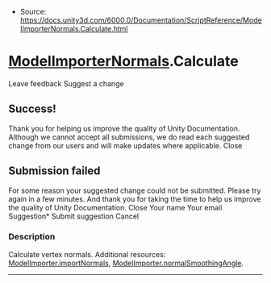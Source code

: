 * Source: https://docs.unity3d.com/6000.0/Documentation/ScriptReference/ModelImporterNormals.Calculate.html

#  [ModelImporterNormals](https://docs.unity3d.com/6000.0/Documentation/ScriptReference/ModelImporterNormals.html).Calculate
Leave feedback
Suggest a change
## Success!
Thank you for helping us improve the quality of Unity Documentation. Although we cannot accept all submissions, we do read each suggested change from our users and will make updates where applicable.
Close
## Submission failed
For some reason your suggested change could not be submitted. Please <a>try again</a> in a few minutes. And thank you for taking the time to help us improve the quality of Unity Documentation.
Close
Your name Your email Suggestion* Submit suggestion
Cancel
### Description
Calculate vertex normals.
Additional resources: [ModelImporter.importNormals](https://docs.unity3d.com/6000.0/Documentation/ScriptReference/ModelImporter-importNormals.html), [ModelImporter.normalSmoothingAngle](https://docs.unity3d.com/6000.0/Documentation/ScriptReference/ModelImporter-normalSmoothingAngle.html).
* * *

